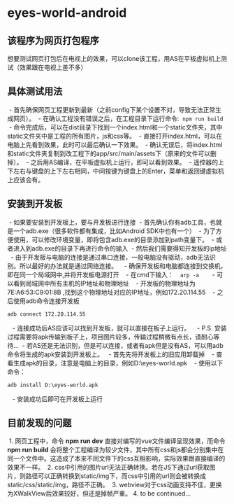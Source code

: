 # eyes-world-android

## 该程序为网页打包程序  
想要测试网页打包后在电视上的效果，可以clone该工程，用AS在平板虚拟机上测试（效果跟在电视上差不多）

## 具体测试用法
  -	首先确保网页工程更新到最新（之前config下某个设置不对，导致无法正常生成网页）。
  -	在确认工程没有错误之后，在工程目录下运行命令: 
	  ```
	  	npm run build
	  ```
  -	命令完成后，可以在dist目录下找到一个index.html和一个static文件夹，其中static文件夹中是工程的所有图片，js和css等。
  -	直接打开index.html，可以在电脑上先看到效果，此时可以最后确认一下效果。
  -	确认无误后，将index.html和static文件夹复制到改工程下的app/src/main/assets下（原来的文件可以删掉）。
  -	之后用AS编译，在平板虚拟机上运行，即可以看到效果。
  -	遥控器的上下左右与键盘的上下左右相同，中间按键为键盘上的Enter，菜单和返回键虚拟机上应该会有。
  
## 安装到开发板
  -	如果要安装到开发板上，要与开发板进行连接
  -	首先确认你有adb工具，也就是一个adb.exe（很多软件都有集成，比如Android SDK中也有一个）
  -	为了方便使用，可以修改环境变量，即将包含adb.exe的目录添加到path变量下。
  -	或者进入到adb.exe的目录下再进行命令的输入
  -	然后我们需要得知开发板的ip地址
    -	由于开发板与电脑的连接是通过串口连接，一般电脑没有驱动，adb无法识别。所以最好的办法就是通过网络连接。
    -	确保开发板和电脑都连接到交换机，即在同一个局域网中,并将开发板电源打开
    -	在cmd下输入：
	  ```
	  	arp -a
	  ```
    -	可以看到局域网中所有主机的IP地址和物理地址
    -	开发板的物理地址为 7E:A6:53:C9:01:8B ,找到这个物理地址对应的IP地址，例如172.20.114.55
    -	之后使用adb命令连接开发板
 ```
 adb connect 172.20.114.55
 ```
    -	连接成功后AS应该可以找到开发板，就可以直接在板子上运行。
    -	P.S. 安装过程需要将apk传输到板子上，项目图片较多，传输过程稍微有点长，请耐心等待...
  -	若AS还是无法识别，但是可以连接，或者有apk但是没有AS，可以用adb命令将生成的apk安装到开发板上。
    -	首先先将开发板上的旧应用卸载掉
    -	查看生成apk的目录，注意是电脑上的目录，例如D:\eyes-world.apk
    -	使用以下命令：
```
adb install D:\eyes-world.apk
```
    -	安装成功后即可在开发板上运行
    
## 目前发现的问题
  1. 网页工程中，命令 **npm run dev** 直接对编写的vue文件编译呈现效果，而命令 **npm run build** 会将整个工程编译为较少文件，其中所有css和js都会分别集中在同一个文件中。这造成了本来不同文件下的css互相影响，实际效果跟直接编译的效果不一样。
  2. css中引用的图片url无法正确转换。若在JS下通过url获取图片，则路径可以正确转换到static/img下，而css中引用的url则会被转换成static/css/static/img，路径不正确。
  3. webview对于css动画支持不佳，更换为XWalkView后效果较好，但还是掉帧严重。
  4. to be continued...
